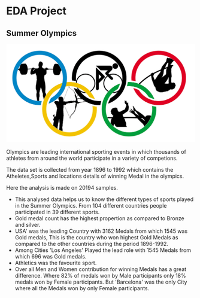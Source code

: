
# EDA Project

## Summer Olympics

[![summer olympics](https://raw.githubusercontent.com/Lopamudra-mandal/EDA-Project/master/Summer%20Olympics/summer-olympics.png "summer olympics")](https://raw.githubusercontent.com/Lopamudra-mandal/EDA-Project/master/Summer%20Olympics/summer-olympics.png "summer olympics")

Olympics are leading international sporting events in which thousands of athletes from around the world participate in a variety of competions.

The data set is collected from year 1896 to 1992 which contains the Atheletes,Sports and locations details of winning Medal in the olympics.

Here the analysis is made on 20194 samples.
- This analysed data helps us to know the different types of sports played in the Summer Olympics. From 104 different countries people participated in 39 different sports.
- Gold medal count has the highest propertion as compared to Bronze and silver.
- USA' was the leading Country with 3162 Medals from which 1545 was Gold medals, This is the country who won highest Gold Medals as compared to the other countries during the period 1896-1992.
- Among Cities 'Los Angeles' Played the lead role with 1545 Medals from which 696 was Gold medals.
- Athletics was the favourite sport.
- Over all Men and Women contribution for winning Medals has a great difference. Where 82% of medals won by Male participants only 18% medals won by Female participants. But 'Barcelona' was the only City where all the Medals won by only Female participants.




